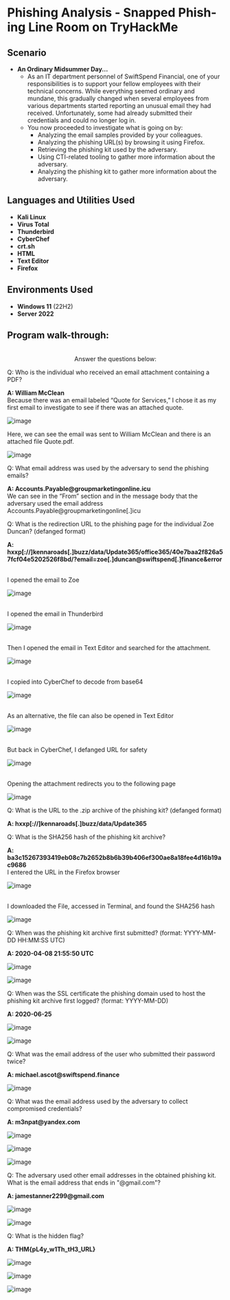 <h1>Phishing Analysis - Snapped Phish-ing Line Room on TryHackMe</h1>

<h2>Scenario</h2>

- <b>An Ordinary Midsummer Day...</b>
  - As an IT department personnel of SwiftSpend Financial, one of your responsibilities is to support your fellow employees with their technical concerns. While everything seemed ordinary and mundane, this gradually changed when several employees from various departments started reporting an unusual email they had received. Unfortunately, some had already submitted their credentials and could no longer log in.
  - You now proceeded to investigate what is going on by:
    -	Analyzing the email samples provided by your colleagues.
    -	Analyzing the phishing URL(s) by browsing it using Firefox.
    -	Retrieving the phishing kit used by the adversary.
    -	Using CTI-related tooling to gather more information about the adversary.
    -	Analyzing the phishing kit to gather more information about the adversary.

<h2>Languages and Utilities Used</h2>

- <b>Kali Linux</b>
- <b>Virus Total</b> 
- <b>Thunderbird</b>
- <b>CyberChef</b>
- <b>crt.sh</b>
- <b>HTML</b> 
- <b>Text Editor</b>
- <b>Firefox</b> 

<h2>Environments Used </h2>

- <b>Windows 11</b> (22H2)
- <b>Server 2022</b>

<h2>Program walk-through:</h2>

<p align="center">
<br />
Answer the questions below:  <br/>
<p>Q: Who is the individual who received an email attachment containing a PDF?
</p>

<p><b>A: William McClean</b>
<br />
  Because there was an email labeled “Quote for Services,” I chose it as my first email to investigate to see if there was an attached quote.
 
  ![image](https://github.com/user-attachments/assets/f4e1e46e-bba1-4093-8ac2-68b33f4fac9c)
  
  Here, we can see the email was sent to William McClean and there is an attached file Quote.pdf.
</b>
</p>

 ![image](https://github.com/user-attachments/assets/1190862d-b511-41d0-838b-52a2804f3e91)

<p>Q: What email address was used by the adversary to send the phishing emails?
</p>

<p><b>A: Accounts.Payable@groupmarketingonline.icu</b>
<br />
  We can see in the “From” section and in the message body that the adversary used the email address Accounts.Payable@groupmarketingonline[.]icu

<p>Q: What is the redirection URL to the phishing page for the individual Zoe Duncan? (defanged format)
</p>

<p><b>A: hxxp[://]kennaroads[.]buzz/data/Update365/office365/40e7baa2f826a57fcf04e5202526f8bd/?email=zoe[.]duncan@swiftspend[.]finance&error</b>
</p>
<br />
  I opened the email to Zoe
 
![image](https://github.com/user-attachments/assets/7057d91f-a5ce-45b1-8184-a4d6fde3a473)

<br />
  I opened the email in Thunderbird

![image](https://github.com/user-attachments/assets/8c64cf35-31ad-44c0-9afd-98ad1845eccc)

  
<br />
  Then I opened the email in Text Editor and searched for the attachment.

  ![image](https://github.com/user-attachments/assets/08238fe8-a056-4f93-884d-047e5779f158)

<br />
  I copied into CyberChef to decode from base64  

  ![image](https://github.com/user-attachments/assets/f1db8f77-d070-4e6c-8b39-b9b7486dcd00)

  
<br />
  As an alternative, the file can also be opened in Text Editor

  ![image](https://github.com/user-attachments/assets/b74e6378-ee4c-4efe-8ec4-04905bf068de)

  
<br />
  But back in CyberChef, I defanged URL for safety

  ![image](https://github.com/user-attachments/assets/89f89b72-eccd-41e5-a41e-8ed836a253ea)

<br />
  Opening the attachment redirects you to the following page

  ![image](https://github.com/user-attachments/assets/a3b0a654-9161-4500-ae13-826cbc0e84cf)


<p>Q: What is the URL to the .zip archive of the phishing kit? (defanged format)
</p>

<p><b>A: hxxp[://]kennaroads[.]buzz/data/Update365</b>
<br />  

<p>Q: What is the SHA256 hash of the phishing kit archive?
</p>

<p><b>A: ba3c15267393419eb08c7b2652b8b6b39b406ef300ae8a18fee4d16b19ac9686</b>
<br />
	I entered the URL in the Firefox browser

 ![image](https://github.com/user-attachments/assets/50a12596-1a1d-402a-8ee9-61b44bfaeef0)

 <br />
	I downloaded the File, accessed in Terminal, and found the SHA256 hash

  ![image](https://github.com/user-attachments/assets/c391fc95-2c37-4f59-86a3-a0168f3f0b82)

  
<p>Q: When was the phishing kit archive first submitted? (format: YYYY-MM-DD HH:MM:SS UTC)
</p>

<p><b>A: 2020-04-08 21:55:50 UTC</b>
<br />
	
  ![image](https://github.com/user-attachments/assets/4cba6bdb-2d8d-4ccb-adcf-76a16108aa34)

  ![image](https://github.com/user-attachments/assets/8b2cab2a-5095-4646-894a-98457f0078d0)

  
<p>Q: When was the SSL certificate the phishing domain used to host the phishing kit archive first logged? (format: YYYY-MM-DD)
</p>

<p><b>A: 2020-06-25</b>
<br />

  ![image](https://github.com/user-attachments/assets/2c07d940-8e53-41bd-8c76-d1408a5b6378)

  ![image](https://github.com/user-attachments/assets/1096e978-4db9-436e-bed2-a52397acdd03)

  
<p>Q: What was the email address of the user who submitted their password twice?
</p>

<p><b>A: michael.ascot@swiftspend.finance</b>
<br />

  ![image](https://github.com/user-attachments/assets/157c043f-d191-4d05-b4f7-29f9341052e4)


<p>Q: What was the email address used by the adversary to collect compromised credentials?
</p>

<p><b>A: m3npat@yandex.com</b>
<br />

  ![image](https://github.com/user-attachments/assets/ede0be1c-5532-4b5a-844d-c733cdddb440)

  ![image](https://github.com/user-attachments/assets/7c0ebde3-a2a6-4938-becc-747b1e0bd1d1)

  ![image](https://github.com/user-attachments/assets/cb7361d7-7b35-4853-8db0-77fabc0d9e79)

  
<p>Q: The adversary used other email addresses in the obtained phishing kit. What is the email address that ends in "@gmail.com"?
</p>

<p><b>A: jamestanner2299@gmail.com</b>
<br />

  ![image](https://github.com/user-attachments/assets/91a35db9-31f1-4347-b262-08e841bd89a7)

  ![image](https://github.com/user-attachments/assets/d53a4af9-772b-4eb7-941d-2f504753adab)
  
<p>Q: What is the hidden flag?
</p>

<p><b>A: THM{pL4y_w1Th_tH3_URL}</b>
<br />

  ![image](https://github.com/user-attachments/assets/2836c305-081e-4af0-83ba-3d62e223b07c)

  ![image](https://github.com/user-attachments/assets/e0c1b537-1226-4100-b60d-1bd9fc931522)

  ![image](https://github.com/user-attachments/assets/119b7846-204f-454a-b8cf-195cceabcf8d)

  



  

 

